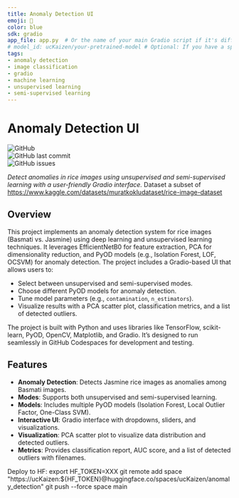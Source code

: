 ```yaml
---
title: Anomaly Detection UI
emoji: 🚀
color: blue
sdk: gradio
app_file: app.py  # Or the name of your main Gradio script if it's different
# model_id: ucKaizen/your-pretrained-model # Optional: If you have a specific model on the Hub
tags:
- anomaly detection
- image classification
- gradio
- machine learning
- unsupervised learning
- semi-supervised learning
---
```


# Anomaly Detection UI

![GitHub](https://img.shields.io/github/license/ucKaizen/anomaly_detection?style=flat-square)  
![GitHub last commit](https://img.shields.io/github/last-commit/ucKaizen/anomaly_detection?style=flat-square)  
![GitHub issues](https://img.shields.io/github/issues/ucKaizen/anomaly_detection?style=flat-square)

*Detect anomalies in rice images using unsupervised and semi-supervised learning with a user-friendly Gradio interface.*
Dataset a subset of https://www.kaggle.com/datasets/muratkokludataset/rice-image-dataset

## Overview

This project implements an anomaly detection system for rice images (Basmati vs. Jasmine) using deep learning and unsupervised learning techniques. It leverages EfficientNetB0 for feature extraction, PCA for dimensionality reduction, and PyOD models (e.g., Isolation Forest, LOF, OCSVM) for anomaly detection. The project includes a Gradio-based UI that allows users to:

- Select between unsupervised and semi-supervised modes.
- Choose different PyOD models for anomaly detection.
- Tune model parameters (e.g., `contamination`, `n_estimators`).
- Visualize results with a PCA scatter plot, classification metrics, and a list of detected outliers.

The project is built with Python and uses libraries like TensorFlow, scikit-learn, PyOD, OpenCV, Matplotlib, and Gradio. It’s designed to run seamlessly in GitHub Codespaces for development and testing.

## Features

- **Anomaly Detection**: Detects Jasmine rice images as anomalies among Basmati images.
- **Modes**: Supports both unsupervised and semi-supervised learning.
- **Models**: Includes multiple PyOD models (Isolation Forest, Local Outlier Factor, One-Class SVM).
- **Interactive UI**: Gradio interface with dropdowns, sliders, and visualizations.
- **Visualization**: PCA scatter plot to visualize data distribution and detected outliers.
- **Metrics**: Provides classification report, AUC score, and a list of detected outliers with filenames.


Deploy to HF:
    export HF_TOKEN=XXX 
    git remote add space "https://ucKaizen:${HF_TOKEN}@huggingface.co/spaces/ucKaizen/anomaly_detection"
    git push --force space main